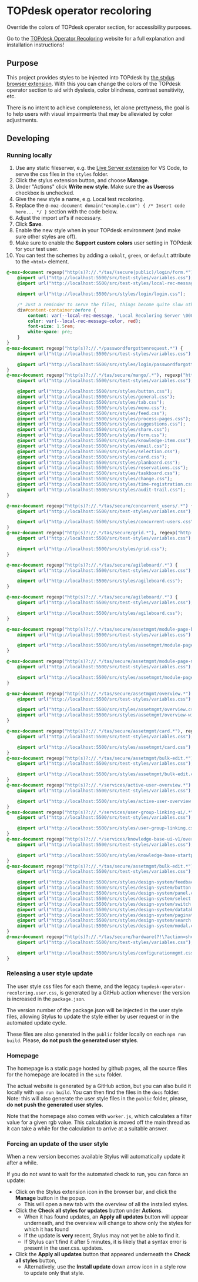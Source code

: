 # TOPdesk operator recoloring

Override the colors of TOPdesk operator section, for accessibility purposes.

Go to the [TOPdesk Operator Recoloring](https://topdesk.github.io/operator-recoloring/) website for a full explanation and installation instructions!

## Purpose
This project provides styles to be injected into TOPdesk by [the stylus browser extension](https://add0n.com/stylus.html). With this you can change the colors of the TOPdesk operator section to aid with dyslexia, color blindness, contrast sensitivity, etc.

There is no intent to achieve completeness, let alone prettyness, the goal is to help users with visual impairments that may be alleviated by color adjustments.

## Developing

### Running locally
1. Use any static fileserver, e.g. the [Live Server extension](https://marketplace.visualstudio.com/items?itemName=ritwickdey.LiveServer) for VS Code, to serve the css files in the `styles` folder.
1. Click the stylus extension button, and choose **Manage**.
1. Under "Actions" click **Write new style**. Make sure the **as Usercss** checkbox is unchecked.
1. Give the new style a name, e.g. Local test recoloring.
1. Replace the `@-moz-document domain("example.com") { /* Insert code here... */ }` section with the code below.
1. Adjust the import url's if necessary.
1. Click **Save**.
1. Enable the new style when in your TOPdesk environment (and make sure other styles are off).
1. Make sure to enable the **Support custom colors** user setting in TOPdesk for your test user.
1. You can test the schemes by adding a `cobalt`, `green`, or `default` attribute to the `<html>` element.

```css
@-moz-document regexp("http(s)?://.*/tas/(secure|public)/login/form.*"), regexp("http(s)?://.*/tas/(secure|public)/login/saml"), regexp("http(s)?://.*/tas/(secure|public)/logout"), regexp("http(s)?://.*/tas/admin/.*") {
	@import url("http://localhost:5500/src/test-styles/variables.css");
	@import url("http://localhost:5500/src/test-styles/local-rec-message.css");

	@import url("http://localhost:5500/src/styles/login/login.css");

	/* Just a reminder to serve the files, things become quite slow otherwise */
	div#content-container:before {
		content: var(--local-rec-message, 'Local Recoloring Server \00000a⚠ OFF ⚠');
		color: var(--local-rec-message-color, red);
		font-size: 1.5rem;
		white-space: pre;
	}
}
@-moz-document regexp("http(s)?://.*/passwordforgottenrequest.*") {
	@import url("http://localhost:5500/src/test-styles/variables.css");

	@import url("http://localhost:5500/src/styles/login/passwordforgotten.css");
}
@-moz-document regexp("http(s)?://.*/tas/secure/mango/.*"), regexp("http(s)?://.*/services/workflows-v2.*"), regexp("http(s)?://.*/tas/secure/(?!assetmgmt).*?action=.*"), regexp("http(s)?://.*/tas/secure/suggestions/.*"), regexp("http(s)?://.*/tas/secure/homescreen-html-widgets/.*"), regexp("http(s)?://.*/tas/secure/shareandsubscribe/.*"), regexp("http(s)?://.*/tas/secure/emaileditor/.*") {
	@import url("http://localhost:5500/src/test-styles/variables.css");

	@import url("http://localhost:5500/src/styles/button.css");
	@import url("http://localhost:5500/src/styles/general.css");
	@import url("http://localhost:5500/src/styles/tab.css");
	@import url("http://localhost:5500/src/styles/menu.css");
	@import url("http://localhost:5500/src/styles/feed.css");
	@import url("http://localhost:5500/src/styles/process-pages.css");
	@import url("http://localhost:5500/src/styles/suggestions.css");
	@import url("http://localhost:5500/src/styles/share.css");
	@import url("http://localhost:5500/src/styles/form.css");
	@import url("http://localhost:5500/src/styles/knowledge-item.css");
	@import url("http://localhost:5500/src/styles/email.css");
	@import url("http://localhost:5500/src/styles/selection.css");
	@import url("http://localhost:5500/src/styles/card.css");
	@import url("http://localhost:5500/src/styles/planboard.css");
	@import url("http://localhost:5500/src/styles/reservations.css");
	@import url("http://localhost:5500/src/styles/taskboard.css");
	@import url("http://localhost:5500/src/styles/change.css");
	@import url("http://localhost:5500/src/styles/time-registration.css");
	@import url("http://localhost:5500/src/styles/audit-trail.css");
}

@-moz-document regexp("http(s)?://.*/tas/secure/concurrent_users/.*") {
	@import url("http://localhost:5500/src/test-styles/variables.css");

	@import url("http://localhost:5500/src/styles/concurrent-users.css");
}
@-moz-document regexp("http(s)?://.*/tas/secure/grid.*"), regexp("http(s)?://.*/tas/secure/(?!assetmgmt).*?action=.*") {
	@import url("http://localhost:5500/src/test-styles/variables.css");

	@import url("http://localhost:5500/src/styles/grid.css");
}

@-moz-document regexp("http(s)?://.*/tas/secure/agileboard/.*") {
	@import url("http://localhost:5500/src/test-styles/variables.css");

	@import url("http://localhost:5500/src/styles/agileboard.css");
}

@-moz-document regexp("http(s)?://.*/tas/secure/agileboard/.*") {
	@import url("http://localhost:5500/src/test-styles/variables.css");

	@import url("http://localhost:5500/src/styles/agileboard.css");
}

@-moz-document regexp("http(s)?://.*/tas/secure/assetmgmt/module-page-buttons.*") {
	@import url("http://localhost:5500/src/test-styles/variables.css");

	@import url("http://localhost:5500/src/styles/assetmgmt/module-page-buttons.css");
}

@-moz-document regexp("http(s)?://.*/tas/secure/assetmgmt/module-page-migration-information.*") {
	@import url("http://localhost:5500/src/test-styles/variables.css");

	@import url("http://localhost:5500/src/styles/assetmgmt/module-page-migration.css");
}

@-moz-document regexp("http(s)?://.*/tas/secure/assetmgmt/overview.*") {
	@import url("http://localhost:5500/src/test-styles/variables.css");

	@import url("http://localhost:5500/src/styles/assetmgmt/overview.css");
	@import url("http://localhost:5500/src/styles/assetmgmt/overview-with-ds.css");
}

@-moz-document regexp("http(s)?://.*/tas/secure/assetmgmt/card.*"), regexp("http(s)?://.*/tas/secure/assetmgmt/settings.*") {
	@import url("http://localhost:5500/src/test-styles/variables.css");

	@import url("http://localhost:5500/src/styles/assetmgmt/card.css");
}
@-moz-document regexp("http(s)?://.*/tas/secure/assetmgmt/bulk-edit.*") {
	@import url("http://localhost:5500/src/test-styles/variables.css");

	@import url("http://localhost:5500/src/styles/assetmgmt/bulk-edit.css");
}
@-moz-document regexp("http(s)?://.*/services/active-user-overview.*") {
    @import url("http://localhost:5500/src/test-styles/variables.css");

    @import url("http://localhost:5500/src/styles/active-user-overview.css");
}
@-moz-document regexp("http(s)?://.*/services/user-group-linking-ui/.*") {
    @import url("http://localhost:5500/src/test-styles/variables.css");

    @import url("http://localhost:5500/src/styles/user-group-linking.css");
}
@-moz-document regexp("http(s)?://.*/services/knowledge-base-ui-v1/overview.*") {
    @import url("http://localhost:5500/src/test-styles/variables.css");

    @import url("http://localhost:5500/src/styles/knowledge-base-startpage.css");
}
@-moz-document regexp("http(s)?://.*/tas/secure/assetmgmt/bulk-edit.*"), regexp("http(s)?://.*/tas/secure/assetmgmt/overview.*"), regexp("http(s)?://.*/services/active-user-overview.*"), regexp("http(s)?://.*/services/user-group-linking-ui/.*"), regexp("http(s)?://.*/services/knowledge-base-ui-v1/overview.*") {
    @import url("http://localhost:5500/src/test-styles/variables.css");

    @import url("http://localhost:5500/src/styles/design-system/feedback.css");
    @import url("http://localhost:5500/src/styles/design-system/button.css");
    @import url("http://localhost:5500/src/styles/design-system/panel.css");
    @import url("http://localhost:5500/src/styles/design-system/select.css");
    @import url("http://localhost:5500/src/styles/design-system/switch.css");
    @import url("http://localhost:5500/src/styles/design-system/datatable.css");
    @import url("http://localhost:5500/src/styles/design-system/pagination.css");
    @import url("http://localhost:5500/src/styles/design-system/search.css");
    @import url("http://localhost:5500/src/styles/design-system/modal.css");
}
@-moz-document regexp("http(s)?://.*/tas/secure/hardware(?!\?action=showlist).*"), regexp("http(s)?://.*/tas/secure/software(?!\?action=showlist).*"), regexp("http(s)?://.*/tas/secure/license(?!\?action=showlist).*"), regexp("http(s)?://.*/tas/secure/telephonesystems(?!\?action=showlist).*"), regexp("http(s)?://.*/tas/secure/networkcomponent(?!\?action=showlist).*"), regexp("http(s)?://.*/tas/secure/inventory(?!\?action=showlist).*"), regexp("http(s)?://.*/tas/secure/free\dobject(?!\?action=showlist).*") {
    @import url("http://localhost:5500/src/test-styles/variables.css");

    @import url("http://localhost:5500/src/styles/configurationmgmt.css");
}
```



### Releasing a user style update
The user style css files for each theme, and the legacy `topdesk-operator-recoloring.user.css`, is generated by a GitHub action whenever the version is increased in the `package.json`.

The version number of the package.json will be injected in the user style files, allowing Stylus to update the style either by user request or in the automated update cycle.

These files are also generated in the `public` folder locally on each `npm run build`. Please, **do not push the generated user styles**.


### Homepage
The homepage is a static page hosted by github pages, all the source files for the homepage are located in the `site` folder.

The actual website is generated by a GitHub action, but you can also build it locally with `npm run build`. You can then find the files in the `docs` folder. Note: this will also generate the user style files in the `public` folder, please, **do not push the generated user styles**.

Note that the homepage also comes with `worker.js`, which calculates  a filter value for a given rgb value. This calculation is moved off the main thread as it can take a while for the calculation to arrive at a suitable answer.

### Forcing an update of the user style

When a new version becomes available Stylus will automatically update it after a while.

If you do not want to wait for the automated check to run, you can force an update:

- Click on the Stylus extension icon in the browser bar, and click the **Manage** button in the popup.
	- This will open a new tab with the overview of all the installed styles.
- Click the **Check all styles for updates** button under **Actions**.
	- When it has found updates, an **Apply all updates** button will appear underneath, and the overview will change to show only the styles for which it has found
	- If the update is __very__ recent, Stylus may not yet be able to find it.
	- If Stylus can't find it after 5 minutes, it is likely that a syntax error is present in the user.css.
updates.
- Click the **Apply all updates** button that appeared underneath the **Check all styles** button,
	- Alternatively, use the **Install update** down arrow icon in a style row to update only that style.
